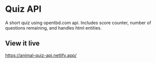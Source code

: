 # Quiz API
A short quiz using opentbd.com api. Includes score counter, number of questions remaining, and handles html entities.

## View it live
https://animal-quiz-api.netlify.app/